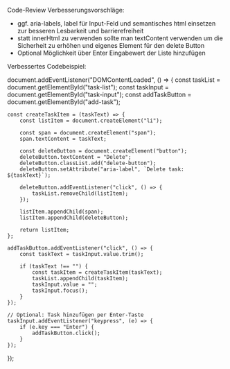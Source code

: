 Code-Review
Verbesserungsvorschläge:

- ggf. aria-labels, label für Input-Feld und semantisches html einsetzen zur besseren Lesbarkeit und barrierefreiheit
- statt innerHtml zu verwenden sollte man textContent verwenden um die Sicherheit zu erhöhen und eigenes Element für den delete Button
- Optional Möglichkeit über Enter Eingabewert der Liste hinzufügen

Verbessertes Codebeispiel:

document.addEventListener("DOMContentLoaded", () => {
const taskList = document.getElementById("task-list");
const taskInput = document.getElementById("task-input");
const addTaskButton = document.getElementById("add-task");

    const createTaskItem = (taskText) => {
        const listItem = document.createElement("li");

        const span = document.createElement("span");
        span.textContent = taskText;

        const deleteButton = document.createElement("button");
        deleteButton.textContent = "Delete";
        deleteButton.classList.add("delete-button");
        deleteButton.setAttribute("aria-label", `Delete task: ${taskText}`);

        deleteButton.addEventListener("click", () => {
            taskList.removeChild(listItem);
        });

        listItem.appendChild(span);
        listItem.appendChild(deleteButton);

        return listItem;
    };

    addTaskButton.addEventListener("click", () => {
        const taskText = taskInput.value.trim();

        if (taskText !== "") {
            const taskItem = createTaskItem(taskText);
            taskList.appendChild(taskItem);
            taskInput.value = "";
            taskInput.focus();
        }
    });

    // Optional: Task hinzufügen per Enter-Taste
    taskInput.addEventListener("keypress", (e) => {
        if (e.key === "Enter") {
            addTaskButton.click();
        }
    });

});
